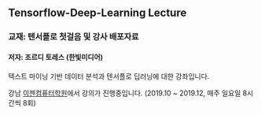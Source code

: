 ## Tensorflow-Deep-Learning Lecture

### 교재: 텐서플로 첫걸음 및 강사 배포자료
#### 저자: 조르디 토레스 (한빛미디어)

텍스트 마이닝 기반 데이터 분석과 텐서플로 딥러닝에 대한 강좌입니다.

강남 [이젠컴퓨터학원](http://gn.ezenac.co.kr/)에서 강의가 진행중입니다.
(2019.10 ~ 2019.12, 매주 일요일 8시간씩 8회)

